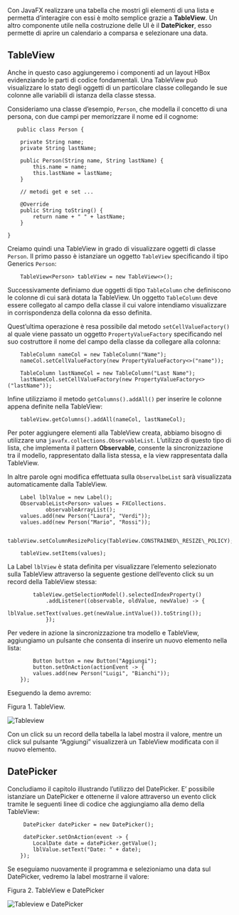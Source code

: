 Con JavaFX realizzare una tabella che mostri gli elementi di una lista e permetta d’interagire con essi è molto semplice grazie a **TableView**. Un altro componente utile nella costruzione delle UI è il **DatePicker**, esso permette di aprire un calendario a comparsa e selezionare una data.

TableView
---------

Anche in questo caso aggiungeremo i componenti ad un layout HBox evidenziando le parti di codice fondamentali. Una TableView può visualizzare lo stato degli oggetti di un particolare classe collegando le sue colonne alle variabili di istanza della classe stessa.

Consideriamo una classe d’esempio, `Person`, che modella il concetto di una persona, con due campi per memorizzare il nome ed il cognome:

       public class Person {

        private String name;
        private String lastName;

        public Person(String name, String lastName) {
            this.name = name;
            this.lastName = lastName;
        }

        // metodi get e set ...

        @Override
        public String toString() {
            return name + " " + lastName;
        }

    }
        

Creiamo quindi una TableView in grado di visualizzare oggetti di classe `Person`. Il primo passo è istanziare un oggetto `TableView` specificando il tipo Generics `Person`:

        TableView<Person> tableView = new TableView<>();
      

Successivamente definiamo due oggetti di tipo `TableColumn` che definiscono le colonne di cui sarà dotata la TableView. Un oggetto `TableColumn` deve essere collegato al campo della classe il cui valore intendiamo visualizzare in corrispondenza della colonna da esso definita.

Quest’ultima operazione è resa possibile dal metodo `setCellValueFactory()` al quale viene passato un oggetto `PropertyValueFactory` specificando nel suo costruttore il nome del campo della classe da collegare alla colonna:

        TableColumn nameCol = new TableColumn("Name");
        nameCol.setCellValueFactory(new PropertyValueFactory<>("name"));

        TableColumn lastNameCol = new TableColumn("Last Name");
        lastNameCol.setCellValueFactory(new PropertyValueFactory<>("lastName"));
        

Infine utilizziamo il metodo `getColumns().addAll()` per inserire le colonne appena definite nella TableView:

        tableView.getColumns().addAll(nameCol, lastNameCol);
        

Per poter aggiungere elementi alla TableView creata, abbiamo bisogno di utilizzare una `javafx.collections.ObservableList`. L’utilizzo di questo tipo di lista, che implementa il pattern **Observable**, consente la sincronizzazione tra il modello, rappresentato dalla lista stessa, e la view rappresentata dalla TableView.

In altre parole ogni modifica effettuata sulla `ObservalbeList` sarà visualizzata automaticamente dalla TableView.

        Label lblValue = new Label();
        ObservableList<Person> values = FXCollections.
                observableArrayList();
        values.add(new Person("Laura", "Verdi"));
        values.add(new Person("Mario", "Rossi"));
        
        tableView.setColumnResizePolicy(TableView.CONSTRAINED\_RESIZE\_POLICY);

        tableView.setItems(values);
        

La Label `lblView` è stata definita per visualizzare l’elemento selezionato sulla TableView attraverso la seguente gestione dell’evento click su un record della TableView stessa:

            tableView.getSelectionModel().selectedIndexProperty()
                .addListener((observable, oldValue, newValue) -> {
                    lblValue.setText(values.get(newValue.intValue()).toString());
                });
        

Per vedere in azione la sincronizzazione tra modello e TableView, aggiungiamo un pulsante che consenta di inserire un nuovo elemento nella lista:

            Button button = new Button("Aggiungi");
            button.setOnAction(actionEvent -> {
            values.add(new Person("Luigi", "Bianchi"));
        });
        

Eseguendo la demo avremo:

Figura 1. TableView.

![Tableview](http://www.html.it/wp-content/uploads/2017/04/tableView.png)

Con un click su un record della tabella la label mostra il valore, mentre un click sul pulsante “Aggiungi” visualizzerà un TableView modificata con il nuovo elemento.

DatePicker
----------

Concludiamo il capitolo illustrando l’utilizzo del DatePicker. E’ possibile istanziare un DatePicker e ottenerne il valore attraverso un evento click tramite le seguenti linee di codice che aggiungiamo alla demo della TableView:

         DatePicker datePicker = new DatePicker();

         datePicker.setOnAction(event -> {
            LocalDate date = datePicker.getValue();
            lblValue.setText("Date: " + date);
        });
        

Se eseguiamo nuovamente il programma e selezioniamo una data sul DatePicker, vedremo la label mostrarne il valore:

Figura 2. TableView e DatePicker

![Tableview e DatePicker](http://www.html.it/wp-content/uploads/2017/05/datePicker.png)